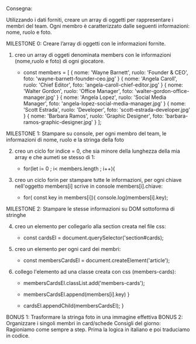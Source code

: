 Consegna:


Utilizzando i dati forniti, creare un array di oggetti per rappresentare i membri del team.
Ogni membro è caratterizzato dalle seguenti informazioni: nome, ruolo e foto.

MILESTONE 0:
Creare l’array di oggetti con le informazioni fornite.

1) creo un array di oggeti denominata members con le informazioni (nome,ruolo e foto) di ogni giocatore.
    
    - const members = [
        {
            nome: 'Wayne Barnett',
            ruolo: 'Founder & CEO',
            foto: 'wayne-barnett-founder-ceo.jpg'
        }
        {
            nome: 'Angela Caroll',
            ruolo: 'Chief Editor',
            foto: 'angela-caroll-chief-editor.jpg'
        }
        {
            nome: 'Walter Gordon',
            ruolo: 'Office Manager',
            foto: 'walter-gordon-office-manager.jpg'
        }
        {
            nome: 'Angela Lopez',
            ruolo: 'Social Media Manager',
            foto: 'angela-lopez-social-media-manager.jpg'
        }
        {
            nome: 'Scott Estrada',
            ruolo: 'Developer',
            foto: 'scott-estrada-developer.jpg'
        }
        {
            nome: 'Barbara Ramos',
            ruolo: 'Graphic Designer',
            foto: 'barbara-ramos-graphic-designer.jpg'
        }
    ];
			
		
MILESTONE 1:
Stampare su console, per ogni membro del team, le informazioni di nome, ruolo e la stringa della foto

2) creo un ciclo for indice = 0, che sia minore della lunghezza della mia array e che aumeti se stesso di 1:

   - for(let i= 0 ; i< members.length ; i++){

3) creo un ciclo forin per stampare tutte le informazioni, per ogni chiave nell'oggetto members[i] scrive  in console members[i].chiave:

    - for( const key in members[i]){
        console.log(members[i].key);
   

MILESTONE 2:
Stampare le stesse informazioni su DOM sottoforma di stringhe

4) creo un elemento per collegarlo alla section creata nel file css:
   
   - const cardsEl = document.querySelector('section#cards);

5) creo un elemento per ogni card dei membri:

   - const membersCardsEl = document.createElement('article');

6) collego l'elemento ad una classe creata con css (members-cards):

    -  membersCardsEl.classList.add('members-cards');  
    - membersCardsEl.append(members[i].key) 
    }

   - cardsEl.appendChild(membersCardsEl); 
  }


BONUS 1:
Trasformare la stringa foto in una immagine effettiva
BONUS 2:
Organizzare i singoli membri in card/schede
Consigli del giorno:
Ragioniamo come sempre a step. Prima la logica in italiano e poi traduciamo in codice.